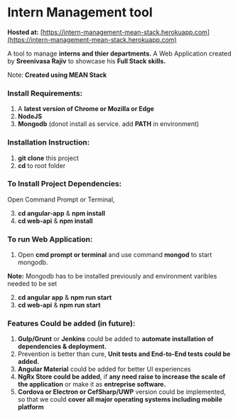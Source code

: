 # Intern Management tool

**Hosted at:** [https://intern-management-mean-stack.herokuapp.com](https://intern-management-mean-stack.herokuapp.com)

A tool to manage **interns and thier departments.** A Web Application created by **Sreenivasa Rajiv** to showcase his **Full Stack skills.**

Note: **Created using MEAN Stack**

### Install Requirements:
1. A **latest version of Chrome or Mozilla or Edge**
2. **NodeJS**
3. **Mongodb** (donot install as service. add **PATH** in environment)

### Installation Instruction:

1. **git clone** this project
2. **cd** to root folder

### To Install Project Dependencies:

Open Command Prompt or Terminal,

3. **cd angular-app** & **npm install**
4. **cd web-api** & **npm install**

### To run Web Application:

1. Open **cmd prompt or terminal** and use command **mongod** to start mongodb. 

**Note:** Mongodb has to be installed previously and environment varibles needed to be set

2. **cd angular app** & **npm run start**
3. **cd web-api** & **npm run start**

### Features Could be added (in future):

1. **Gulp/Grunt** or **Jenkins** could be added to **automate installation of dependencies & deployment.**
2. Prevention is better than cure, **Unit tests and End-to-End tests could be added.**
3. **Angular Material** could be added for better UI experiences 
4. **NgRx Store could be added**, if **any need raise to increase the scale of the application** or make it as **entreprise software.**
5. **Cordova or Electron or CefSharp/UWP** version could be implemented, so that we could **cover all major operating systems including mobile platform**